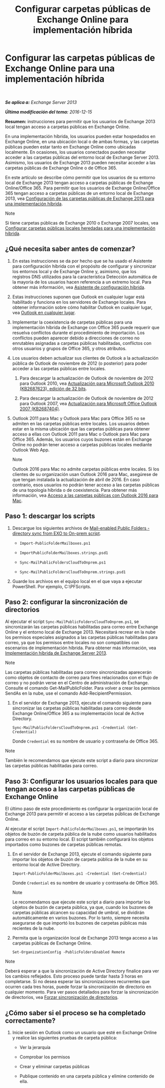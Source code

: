﻿---
title: 'Configurar carpetas públicas de Exchange Online para implementación híbrida'
TOCTitle: Configurar las carpetas públicas de Exchange Online para una implementación híbrida
ms:assetid: d979edb3-967b-4431-8beb-0c236bf7f56d
ms:mtpsurl: https://technet.microsoft.com/es-es/library/Mt729076(v=EXCHG.150)
ms:contentKeyID: 72768736
ms.date: 04/23/2018
mtps_version: v=EXCHG.150
ms.translationtype: HT
---

# Configurar las carpetas públicas de Exchange Online para una implementación híbrida

 

_**Se aplica a:** Exchange Server 2013_

_**Última modificación del tema:** 2016-12-15_

**Resumen:**  instrucciones para permitir que los usuarios de Exchange 2013 local tengan acceso a carpetas públicas en Exchange Online.

En una implementación híbrida, los usuarios pueden estar hospedados en Exchange Online, en una ubicación local o de ambas formas, y las carpetas públicas pueden estar tanto en Exchange Online como ubicadas localmente. En ocasiones, los usuarios conectados pueden necesitar acceder a las carpetas públicas del entorno local de Exchange Server 2013. Asimismo, los usuarios de Exchange 2013 pueden necesitar acceder a las carpetas públicas de Exchange Online o de Office 365.

En este artículo se describe cómo permitir que los usuarios de su entorno local de Exchange 2013 tengan acceso a carpetas públicas de Exchange Online/Office 365. Para permitir que los usuarios de Exchange Online/Office 365 tengan acceso a carpetas públicas de un entorno local de Exchange 2013, vea [Configuración de las carpetas públicas de Exchange 2013 para una implementación híbrida](configure-exchange-2013-public-folders-for-a-hybrid-deployment-exchange-2013-help.md).


> [!NOTE]
> Si tiene carpetas públicas de Exchange&nbsp;2010 o Exchange&nbsp;2007 locales, vea <A href="configure-legacy-on-premises-public-folders-for-a-hybrid-deployment-exchange-2013-help.md">Configurar carpetas públicas locales heredadas para una implementación híbrida</A>.



## ¿Qué necesita saber antes de comenzar?

1.  En estas instrucciones se da por hecho que se ha usado el Asistente para configuración híbrida con el propósito de configurar y sincronizar los entornos local y de Exchange Online y, asimismo, que los registros DNS utilizados para la característica Detección automática de la mayoría de los usuarios hacen referencia a un extremo local. Para obtener más información, vea [Asistente de configuración híbrida](https://technet.microsoft.com/es-es/library/hh529921\(v=exchg.150\)).

2.  Estas instrucciones suponen que Outlook en cualquier lugar está habilitado y funciona en los servidores de Exchange locales. Para obtener información sobre cómo habilitar Outlook en cualquier lugar, vea [Outlook en cualquier lugar](outlook-anywhere-exchange-2013-help.md).

3.  Implementar la coexistencia de carpetas públicas para una implementación híbrida de Exchange con Office 365 puede requerir que resuelva conflictos durante el procedimiento de importación. Los conflictos pueden aparecer debido a direcciones de correo no enrutables asignadas a carpetas públicas habilitadas, conflictos con otros usuarios y grupos de Office 365, y otros atributos.

4.  Los usuarios deben actualizar sus clientes de Outlook a la actualización pública de Outlook de noviembre de 2012 (o posterior) para poder acceder a las carpetas públicas entre locales.
    
    1.  Para descargar la actualización de Outlook de noviembre de 2012 para Outlook 2010, vea [Actualización para Microsoft Outlook 2010 (KB2687623), edición de 32 bits](https://www.microsoft.com/es-es/download/details.aspx?id=35702).
    
    2.  Para descargar la actualización de Outlook de noviembre de 2012 para Outlook 2007, vea [Actualización para Microsoft Office Outlook 2007 (KB2687404)](https://www.microsoft.com/es-es/download/details.aspx?id=35718).

5.  Outlook 2011 para Mac y Outlook para Mac para Office 365 no se admiten en las carpetas públicas entre locales. Los usuarios deben estar en la misma ubicación que las carpetas públicas para obtener acceso a ellas con Outlook 2011 para Mac o Outlook para Mac para Office 365. Además, los usuarios cuyos buzones están en Exchange Online no podrán tener acceso a carpetas públicas locales mediante Outlook Web App.
    

    > [!NOTE]
    > Outlook 2016 para Mac no admite carpetas públicas entre locales. Si los clientes de su organización usan Outlook 2016 para Mac, asegúrese de que tengan instalada la actualización de abril de 2016. En caso contrario, esos usuarios no podrán tener acceso a las carpetas públicas de una topología híbrida o de coexistencia. Para obtener más información, vea <A href="accessing-public-folders-with-outlook-2016-for-mac-exchange-2013-help.md">Acceso a las carpetas públicas con Outlook 2016 para Mac</A>.



## Paso 1: descargar los scripts

1.  Descargue los siguientes archivos de [Mail-enabled Public Folders - directory sync from EXO to On-prem script](https://go.microsoft.com/fwlink/p/?linkid=797795).
    
      - `Import-PublicFolderMailboxes.ps1`
    
      - `ImportPublicFolderMailboxes.strings.psd1`
    
      - `Sync-MailPublicFoldersCloudToOnprem.ps1`
    
      - `Sync-MailPublicFoldersCloudToOnprem.strings.psd1`

2.  Guarde los archivos en el equipo local en el que vaya a ejecutar PowerShell. Por ejemplo, C:\\PFScripts.

## Paso 2: configurar la sincronización de directorios

Al ejecutar el script `Sync-MailPublicFoldersCloudToOnprem.ps1`, se sincronizarán las carpetas públicas habilitadas para correo entre Exchange Online y el entorno local de Exchange 2013. Necesitará recrear en la nube los permisos especiales asignados a las carpetas públicas habilitadas para correo, ya que los permisos entre locales no son compatibles con escenarios de implementación híbrida. Para obtener más información, vea [Implementación híbrida de Exchange Server 2013](https://technet.microsoft.com/es-es/59e32000-4fcf-417f-a491-f1d8f9aeef9b\(exchg.150\)#doc).


> [!NOTE]
> Las carpetas públicas habilitadas para correo sincronizadas aparecerán como objetos de contacto de correo para fines relacionados con el flujo de correo y no podrán verse en el Centro de administración de Exchange. Consulte el comando Get-MailPublicFolder. Para volver a crear los permisos SendAs en la nube, use el comando Add-RecipientPermission.



1.  En el servidor de Exchange 2013, ejecute el comando siguiente para sincronizar las carpetas públicas habilitadas para correo desde Exchange Online/Office 365 a su implementación local de Active Directory.
    
        Sync-MailPublicFoldersCloudToOnprem.ps1 -Credential (Get-Credential)
    
    Donde `Credential` es su nombre de usuario y contraseña de Office 365.


> [!NOTE]
> También le recomendamos que ejecute este script a diario para sincronizar las carpetas públicas habilitadas para correo.



## Paso 3: Configurar los usuarios locales para que tengan acceso a las carpetas públicas de Exchange Online

El último paso de este procedimiento es configurar la organización local de Exchange 2013 para permitir el acceso a las carpetas públicas de Exchange Online.

Al ejecutar el script `Import-PublicFolderMailboxes.ps1`, se importarán los objetos de buzón de carpeta pública de la nube como usuarios habilitados para correo en su entorno local. El script también configurará los objetos importados como buzones de carpetas públicas remotas.

1.  En el servidor de Exchange 2013, ejecute el comando siguiente para importar los objetos de buzón de carpeta pública de la nube en su entorno local de Active Directory.
    
        Import-PublicFolderMailboxes.ps1 -Credential (Get-Credential)
    
    Donde `Credential` es su nombre de usuario y contraseña de Office 365.
    

    > [!NOTE]
    > Le recomendamos que ejecute este script a diario para importar los objetos de buzón de carpeta pública, ya que, cuando los buzones de carpetas públicas alcancen su capacidad de umbral, se dividirán automáticamente en varios buzones. Por lo tanto, siempre necesita asegurarse de que importó los buzones de carpetas públicas más recientes de la nube.



2.  Permita que la organización local de Exchange 2013 tenga acceso a las carpetas públicas de Exchange Online.
    
        Set-OrganizationConfig -PublicFoldersEnabled Remote


> [!NOTE]
> Deberá esperar a que la sincronización de Active&nbsp;Directory finalice para ver los cambios reflejados. Esto proceso puede tardar hasta 3 horas en completarse. Si no desea esperar las sincronizaciones recurrentes que ocurren cada tres horas, puede forzar la sincronización de directorio en cualquier momento. Para ver pasos detallados para forzar la sincronización de directorios, vea <A href="http://technet.microsoft.com/es-es/library/jj151771.aspx">Forzar sincronización de directorios</A>.



## ¿Cómo saber si el proceso se ha completado correctamente?

1.  Inicie sesión en Outlook como un usuario que esté en Exchange Online y realice las siguientes pruebas de carpeta pública:
    
      - Ver la jerarquía
    
      - Comprobar los permisos
    
      - Crear y eliminar carpetas públicas
    
      - Publique contenido en una carpeta pública y elimine contenido de ella.

